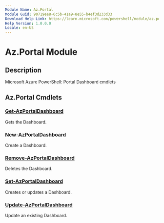```yaml
---
Module Name: Az.Portal
Module Guid: 90719ee8-6c5b-41a9-8e55-b4ef3d233d33
Download Help Link: https://learn.microsoft.com/powershell/module/az.portal
Help Version: 1.0.0.0
Locale: en-US
---
```


# Az.Portal Module
## Description
Microsoft Azure PowerShell: Portal Dashboard cmdlets

## Az.Portal Cmdlets
### [Get-AzPortalDashboard](Get-AzPortalDashboard.md)
Gets the Dashboard.

### [New-AzPortalDashboard](New-AzPortalDashboard.md)
Create a Dashboard.

### [Remove-AzPortalDashboard](Remove-AzPortalDashboard.md)
Deletes the Dashboard.

### [Set-AzPortalDashboard](Set-AzPortalDashboard.md)
Creates or updates a Dashboard.

### [Update-AzPortalDashboard](Update-AzPortalDashboard.md)
Update an existing Dashboard.

